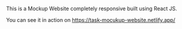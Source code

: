This is a Mockup Website completely responsive built using React JS.

You can see it in action on https://task-mocukup-website.netlify.app/